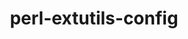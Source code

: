 ---
title: "perl-extutils-config"
layout: cache
categories: [package, develop]
meta: {"versions": ["0.009"], "compilers": ["gcc@=11.4.0"], "oss": ["ubuntu22.04"], "platforms": ["linux"], "targets": ["x86_64_v3"], "stacks": ["e4s", "root"], "num_specs": 1, "num_specs_by_stack": {"e4s": 1, "root": 1}}
spec_details: [{"hash": "s5cgvrfq4iuwcejygkpxch3ey3y2ugr4", "compiler": "gcc@=11.4.0", "versions": ["0.009"], "os": "ubuntu22.04", "platform": "linux", "target": "x86_64_v3", "variants": ["build_system=perl"], "stacks": ["e4s", "root"], "size": "-", "tarball": "https://binaries.spack.io/develop/build_cache/linux-ubuntu22.04-x86_64_v3/gcc-11.4.0/perl-extutils-config-0.009/linux-ubuntu22.04-x86_64_v3-gcc-11.4.0-perl-extutils-config-0.009-s5cgvrfq4iuwcejygkpxch3ey3y2ugr4.spack"}]
---